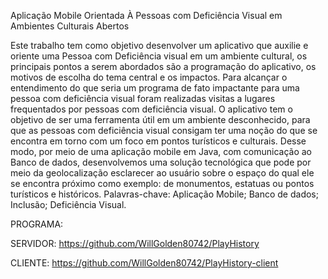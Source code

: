 Aplicação Mobile Orientada À Pessoas com Deficiência Visual em Ambientes Culturais Abertos

Este trabalho tem como objetivo desenvolver um aplicativo que auxilie e oriente uma
Pessoa com Deficiência visual em um ambiente cultural, os principais pontos a serem
abordados são a programação do aplicativo, os motivos de escolha do tema central e
os impactos. Para alcançar o entendimento do que seria um programa de fato
impactante para uma pessoa com deficiência visual foram realizadas visitas a lugares
frequentados por pessoas com deficiência visual. O aplicativo tem o objetivo de ser
uma ferramenta útil em um ambiente desconhecido, para que as pessoas com
deficiência visual consigam ter uma noção do que se encontra em torno com um foco
em pontos turísticos e culturais. Desse modo, por meio de uma aplicação mobile em
Java, com comunicação ao Banco de dados, desenvolvemos uma solução tecnológica
que pode por meio da geolocalização esclarecer ao usuário sobre o espaço do qual
ele se encontra próximo como exemplo: de monumentos, estatuas ou pontos turísticos
e históricos.
Palavras-chave: Aplicação Mobile; Banco de dados; Inclusão; Deficiência Visual.

PROGRAMA:

SERVIDOR: https://github.com/WillGolden80742/PlayHistory

CLIENTE: https://github.com/WillGolden80742/PlayHistory-client